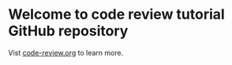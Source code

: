 # Welcome to code review tutorial GitHub repository

Vist [code-review.org](https://code-review.org/) to learn more. 
